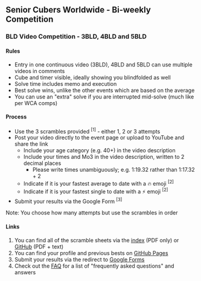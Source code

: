 ## Senior Cubers Worldwide - Bi-weekly Competition

### BLD Video Competition - 3BLD, 4BLD and 5BLD

#### Rules

- Entry in one continuous video (3BLD), 4BLD and 5BLD can use multiple videos in comments
- Cube and timer visible, ideally showing you blindfolded as well
- Solve time includes memo and execution
- Best solve wins, unlike the other events which are based on the average
- You can use an "extra" solve if you are interrupted mid-solve (much like per WCA comps)

#### Process

- Use the 3 scrambles provided <sup>[1]</sup> - either 1, 2 or 3 attempts
- Post your video directly to the event page or upload to YouTube and share the link
  - Include your age category (e.g. 40+) in the video description
  - Include your times and Mo3 in the video description, written to 2 decimal places
    - Please write times unambiguously; e.g. 1:19.32 rather than 1:17.32 + 2
  - Indicate if it is your fastest average to date with a 🔥 emoji <sup>[2]</sup>
  - Indicate if it is your fastest single to date with a ⚡ emoji <sup>[2]</sup>
- Submit your results via the Google Form <sup>[3]</sup>

Note: You choose how many attempts but use the scrambles in order

#### Links

1. You can find all of the scramble sheets via the [index](../scrambles/README.md) (PDF only) or [GitHub](https://github.com/Logiqx/scw-comp/tree/master/docs/scrambles) (PDF + text)
2. You can find your profile and previous bests on [GitHub Pages](../results/README.md)
3. Submit your results via the redirect to [Google Forms](../submit.html)
4. Check out the [FAQ](../FAQ.md) for a list of "frequently asked questions" and answers


<!-- Global site tag (gtag.js) - Google Analytics -->

<script async src="https://www.googletagmanager.com/gtag/js?id=UA-86348435-3"></script>
<script>window.dataLayer = window.dataLayer || []; function gtag() {dataLayer.push(arguments);} gtag('js', new Date()); gtag('config', 'UA-86348435-3');</script>
